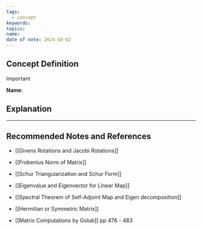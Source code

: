 ```yaml
---
tags:
  - concept
keywords: 
topics: 
name: 
date of note: 2024-10-02
---
```


## Concept Definition

>[!important]
>**Name**: 



## Explanation





-----------
##  Recommended Notes and References


- [[Givens Rotations and Jacobi Rotations]]
- [[Frobenius Norm of Matrix]]
- [[Schur Triangularization and Schur Form]]

- [[Eigenvalue and Eigenvector for Linear Map]]
- [[Spectral Theorem of Self-Adjoint Map and Eigen decomposition]]
- [[Hermitian or Symmetric Matrix]]


- [[Matrix Computations by Golub]] pp 476 - 483